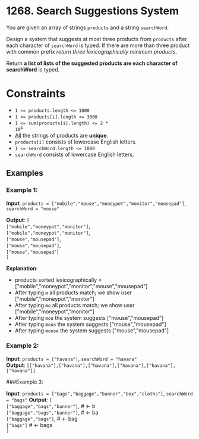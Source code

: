 # 1268. Search Suggestions System

You are given an array of strings `products` and a string `searchWord`.

Design a system that suggests at most three products from `products` after  each character of `searchWord` is typed.
If there are more than three product with common prefix *return three lexicographically minimum products*.

Return **a list of lists of the suggested products are each character of searchWord** is typed.

Constraints
===========
*    <code>1 <= products.length <= 1000</code>
*    <code>1 <= products[i].length <= 3000</code>
*    <code>1 <= sum(products[i].length) <= 2 * 10<sup>4</sup></code>
*    <u>All</u> the strings of products are **unique**.
*    `products[i]` consists of lowercase English letters.
*    `1 <= searchWord.length <= 1000`
*    `searchWord` consists of lowercase English letters.

## Examples

### Example 1:

**Input**: `products = ["mobile","mouse","moneypot","monitor","mousepad"]`, `searchWord = "mouse"` </br >

**Output**: `[` <br />
`["mobile","moneypot","monitor"]`, <br />
`["mobile","moneypot","monitor"]`, <br />
`["mouse","mousepad"]`, <br />
`["mouse","mousepad"]`, <br />
`["mouse","mousepad"`] <br />
`]` <br />

**Explanation**: 
* products sorted lexicographically = ["mobile","moneypot","monitor","mouse","mousepad"]
* After typing `m` all products match; we show user ["mobile","moneypot","monitor"]
* After typing `mo` all products match; we show user ["mobile","moneypot","monitor"]
* After typing `mou` the system suggests ["mouse","mousepad"]
* After typing `mous` the system suggests ["mouse","mousepad"]
* After typing `mouse` the system suggests ["mouse","mousepad"]

### Example 2:

**Input**: `products = ["havana"]`, `searchWord = "havana"` <br />
**Output**: `[["havana"],["havana"],["havana"],["havana"],["havana"],["havana"]]` <br />

###Example 3:

**Input**: `products = ["bags","baggage","banner","box","cloths"]`, `searchWord = "bags"`
**Output**: `[` <br />
`["baggage","bags","banner"]`,       # <- b        <br />
`["baggage","bags","banner"]`,       # <- ba       <br />
`["baggage","bags"]`,                # <- bag      <br />
`["bags"]`                           # <- bags     <br />
`]`
